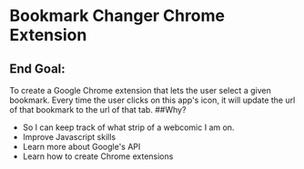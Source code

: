 # Bookmark Changer Chrome Extension
## End Goal:
To create a Google Chrome extension that lets the user select a given bookmark. Every time the user clicks on this app's icon, it will update the url of that bookmark to the url of that tab.
##Why?
* So I can keep track of what strip of a webcomic I am on.
* Improve Javascript skills
* Learn more about Google's API
* Learn how to create Chrome extensions
